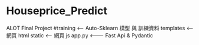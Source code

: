 # Houseprice_Predict
ALOT Final Project
#training <-- Auto-Sklearn 模型 與 訓練資料
templates <-- 網頁 html
static <-- 網頁 js
app.py <--- Fast Api & Pydantic
